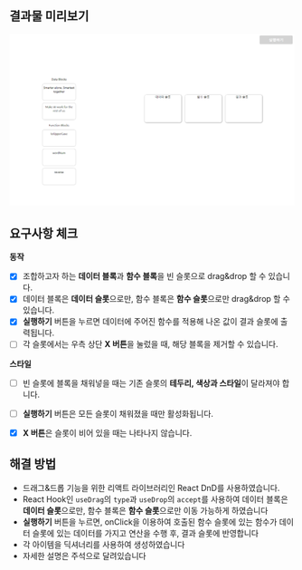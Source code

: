 ## 결과물 미리보기
![](result.png)

## 요구사항 체크
**동작**

- [x] 조합하고자 하는 **데이터 블록**과 **함수 블록**을 빈 슬롯으로 drag&drop 할 수 있습니다.
- [x]  데이터 블록은 **데이터 슬롯**으로만, 함수 블록은 **함수 슬롯**으로만 drag&drop 할 수 있습니다.
- [x]  **실행하기** 버튼을 누르면 데이터에 주어진 함수를 적용해 나온 값이 결과 슬롯에 출력됩니다.
- [ ]  각 슬롯에서는 우측 상단 **X 버튼**을 눌렀을 때, 해당 블록을 제거할 수 있습니다.

**스타일**

- [ ]  빈 슬롯에 블록을 채워넣을 때는 기존 슬롯의 **테두리, 색상과 스타일**이 달라져야 합니다.
- [ ]  **실행하기** 버튼은 모든 슬롯이 채워졌을 때만 활성화됩니다.
- [x]  **X 버튼**은 슬롯이 비어 있을 때는 나타나지 않습니다.


## 해결 방법

- 드래그&드롭 기능을 위한 리액트 라이브러리인 React DnD를 사용하였습니다.
- React Hook인 `useDrag`의 `type`과 `useDrop`의 `accept`를 사용하여 데이터 블록은 **데이터 슬롯**으로만, 함수 블록은 **함수 슬롯**으로만 이동 가능하게 하였습니다
- **실행하기** 버튼을 누르면, onClick을 이용하여 호출된 함수 슬롯에 있는 함수가 데이터 슬롯에 있는 데이터를 가지고 연산을 수행 후, 결과 슬롯에 반영합니다
- 각 아이템을 딕셔너리를 사용하여 생성하였습니다
- 자세한 설명은 주석으로 달려있습니다

